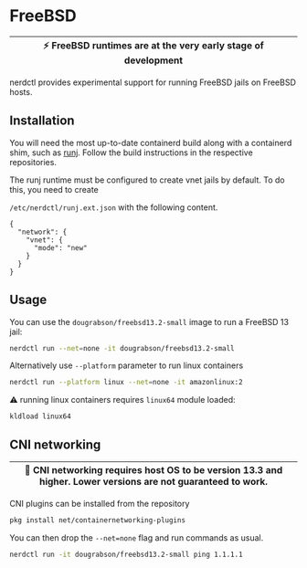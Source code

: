# FreeBSD


| :zap:        FreeBSD runtimes are at the very early stage of development |
|--------------------------------------------------------------------------|

nerdctl provides experimental support for running FreeBSD jails on FreeBSD hosts.

## Installation

You will need the most up-to-date containerd build along with a containerd shim,
such as [runj](https://github.com/samuelkarp/runj). Follow the build
instructions in the respective repositories.

The runj runtime must be configured to create vnet jails by default. To do this, you need to create

`/etc/nerdctl/runj.ext.json` with the following content.

```
{
  "network": {
    "vnet": {
      "mode": "new"
    }
  }
}
```

## Usage

You can use the `dougrabson/freebsd13.2-small` image to run a FreeBSD 13 jail:

```sh
nerdctl run --net=none -it dougrabson/freebsd13.2-small
```

Alternatively use `--platform` parameter to run linux containers

```sh
nerdctl run --platform linux --net=none -it amazonlinux:2
```

:warning: running linux containers requires `linux64` module loaded:

```
kldload linux64
```


## CNI networking

| :construction:        CNI networking requires host OS to be version 13.3 and higher. Lower versions are not guaranteed to work. |
|---------------------------------------------------------------------------------------------------------------------------------|

CNI plugins can be installed from the repository

```sh
pkg install net/containernetworking-plugins
```

You can then drop the `--net=none` flag and run commands as usual.

```sh
nerdctl run -it dougrabson/freebsd13.2-small ping 1.1.1.1
```
